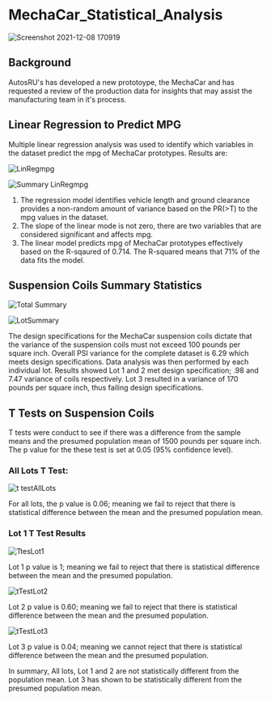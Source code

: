 # MechaCar_Statistical_Analysis
![Screenshot 2021-12-08 170919](https://user-images.githubusercontent.com/89953246/145292570-10f2ad0e-8ff6-41e4-873b-51d5f4c8d5d6.png)

## Background

AutosRU's has developed a new prototoype, the MechaCar and has requested a review of the production data for insights that may assist the manufacturing team in it's process.
## Linear Regression to Predict MPG
Multiple linear regression analysis was used to identify which variables in the dataset predict the mpg of MechaCar prototypes. Results are:
 
![LinRegmpg](https://user-images.githubusercontent.com/89953246/146079029-d3a7fb47-121b-4dcd-8409-51ec8f2f5ee4.png)

![Summary LinRegmpg](https://user-images.githubusercontent.com/89953246/146079129-9f7df7b5-557a-4279-bf13-00ac1c4368e5.png)
 1.  The regression model identifies vehicle length and ground clearance provides a non-random amount of variance based on the PR(>T)  to the mpg values in the dataset.
 2.  The slope of the linear mode is not zero, there are two variables that are considered significant and affects mpg.
 3.  The linear model predicts mpg of MechaCar prototypes effectively based on the R-sqaured of 0.714. The R-squared means that 71% of the data fits the model.
 
## Suspension Coils Summary Statistics

![Total Summary](https://user-images.githubusercontent.com/89953246/146105528-dcdb36d0-f706-4558-9524-4ab9b9b3eac3.png)

![LotSummary](https://user-images.githubusercontent.com/89953246/146105602-eceb89f3-b034-4600-a9ab-5b5c6d246957.png)

The design specifications for the MechaCar suspension coils dictate that the variance of the suspension coils must not exceed 100 pounds per square inch. 
Overall PSI variance for the complete dataset is 6.29 which meets design specifications.  Data analysis was then performed by each individual lot.  Results showed Lot 1 and 2 met design specification; .98 and 7.47 variance of coils respectively.  Lot 3 resulted in a variance of 170 pounds per square inch, thus failing design specifications.

## T Tests on Suspension Coils

T tests were conduct to see if there was a difference from the sample means and the presumed population mean of 1500 pounds per square inch.  The p value for the these test is set at 0.05 (95% confidence level).

### All Lots T Test:

![t testAllLots](https://user-images.githubusercontent.com/89953246/146108145-22537314-966f-42a8-831a-9bd3eff8143b.png)

For all lots, the p value is 0.06; meaning we fail to reject that there is statistical difference between the mean and the presumed population mean.

### Lot 1 T Test Results

![TtesLot1](https://user-images.githubusercontent.com/89953246/146108181-1c693555-b057-406c-8d8b-82b2bffc5bd2.png)

Lot 1 p value is 1; meaning we fail to reject that there is statistical difference between the mean and the presumed population.

![tTestLot2](https://user-images.githubusercontent.com/89953246/146108247-26e42bec-173a-405f-9c7e-421869f646df.png)

Lot 2 p value is 0.60; meaning we fail to reject that there is statistical difference between the mean and the presumed population.

![tTestLot3](https://user-images.githubusercontent.com/89953246/146108395-aa08cbc0-021c-443d-b4ef-3572d4353f47.png)

Lot 3 p value is 0.04; meaning we cannot reject that there is statistical difference between the mean and the presumed population.

In summary,    All lots, Lot 1 and 2 are not statistically different from the population mean. Lot 3 has shown to be statistically different from the presumed population mean.

